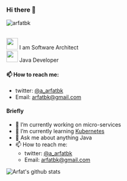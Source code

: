 ### Hi there 👋

<img src="https://komarev.com/ghpvc/?username=arfatbk" alt="arfatbk" /><br/>

<br /><img src="https://media.giphy.com/media/xsE65jaPsUKUo/giphy.gif" width="30"> I am Software Architect
<br /><img src="https://media.giphy.com/media/WUlplcMpOCEmTGBtBW/giphy.gif" width="30"> Java Developer 

#### 📫 How to reach me:

- twitter: [@a_arfatbk](https://twitter.com/a_arfatbk) 
- Email: [arfatbk@gmail.com](mailto:arfatbk@gmail.com)

#### Briefly 
- 🔭 I’m currently working on micro-services
- 🌱 I’m currently learning [Kubernetes](https://kubernetes.io/)
- 💬 Ask me about anything Java
- 📫 How to reach me: 
    - twitter: [@a_arfatbk](https://twitter.com/a_arfatbk) 
    - Email: [arfatbk@gmail.com](mailto:arfatbk@gmail.com)


![Arfat's github stats](https://github-readme-stats.vercel.app/api?username=arfatbk&show_icons=true&hide_border=true)
